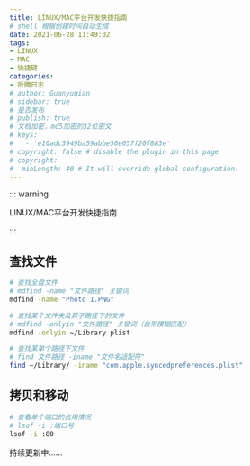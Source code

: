 ```yaml
---
title: LINUX/MAC平台开发快捷指南
# shell 根据创建时间自动生成
date: 2021-06-28 11:49:02
tags:
- LINUX
- MAC
- 快捷键
categories:
- 折腾日志
# author: Guanyuqian
# sidebar: true
# 是否发布
# publish: true
# 文档加密，md5加密的32位密文
# keys:
# 	- 'e10adc3949ba59abbe56e057f20f883e'
# copyright: false # disable the plugin in this page 
# copyright:
#  minLength: 40 # It will override global configuration. 
---
```


::: warning

LINUX/MAC平台开发快捷指南

:::

<!-- more -->

## 查找文件

```bash
# 查找全盘文件
# mdfind -name "文件路径" 关键词
mdfind -name "Photo 1.PNG"

# 查找某个文件夹及其子路径下的文件
# mdfind -onlyin "文件路径" 关键词（自带模糊匹配）
mdfind -onlyin ~/Library plist

# 查找某单个路径下文件
# find 文件路径 -iname "文件名适配符"
find ~/Library/ -iname "com.apple.syncedpreferences.plist"
```

## 拷贝和移动

```bash
# 查看单个端口的占用情况
# lsof -i :端口号
lsof -i :80
```



持续更新中......
